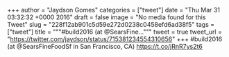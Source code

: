 
+++
author = "Jaydson Gomes"
categories = ["tweet"]
date = "Thu Mar 31 03:32:32 +0000 2016"
draft = false
image = "No media found for this Tweet"
slug = "228f12ab901c5d59e272d0238c0458efd6ad38f5"
tags = ["tweet"]
title = """#build2016 (at @SearsFine..."""
tweet = true
tweet_url = "https://twitter.com/jaydson/status/715381234554310656"
+++
#build2016 (at @SearsFineFoodSf in San Francisco, CA) https://t.co/jRnR7ys2t6
